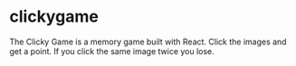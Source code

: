 # clickygame

The Clicky Game is a memory game built with React. Click the images and get a point. If you click the same image twice you lose.
